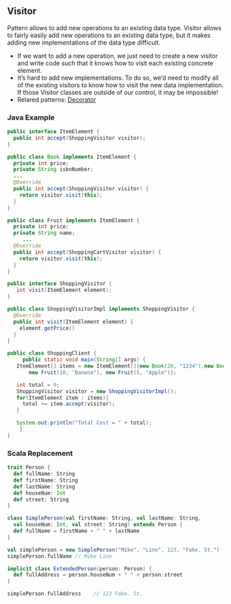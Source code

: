 ## Visitor

Pattern allows to add new operations to an existing data type. Visitor allows to fairly easily add new operations to an existing data type, but it makes adding new implementations of the data type difficult.
 - If we want to add a new operation, we just need to create a new visitor and write code such that it knows how to visit each existing concrete element.
 - It’s hard to add new implementations. To do so, we’d need to modify all of the existing visitors to know how to visit the new data implementation. If those Visitor classes are outside of our control, it may be impossible!
 - Relared patterns: [Decorator](https://github.com/OndrejKucera/knowledge_design_patterns/blob/master/Decorator.md)
 
### Java Example
 ```java
 public interface ItemElement {
   public int accept(ShoppingVisitor visitor);
 }
 
 public class Book implements ItemElement {
   private int price;
   private String isbnNumber;
   ...
   @Override
   public int accept(ShoppingVisitor visitor) {
     return visitor.visit(this);
   }
 }
 
 public class Fruit implements ItemElement {
   private int price;
   private String name;
	  ...
   @Override
   public int accept(ShoppingCartVisitor visitor) {
     return visitor.visit(this);
   }
 }
 
 public interface ShoppingVisitor {
  	int visit(ItemElement element);
 }
 
 public class ShoppingVisitorImpl implements ShoppingVisitor {
   @Override
   public int visit(ItemElement element) {
     element.getPrice()
   }
 }
 
 public class ShoppingClient {
	  public static void main(String[] args) {
    ItemElement[] items = new ItemElement[]{new Book(20, "1234"),new Book(100, "5678"),
        new Fruit(10, "Banana"), new Fruit(5, "Apple")};

    int total = 0;
    ShoppingVisitor visitor = new ShoppingVisitorImpl();
    for(ItemElement item : items){
      total += item.accept(visitor);
    }

    System.out.println("Total Cost = " + total);
	 }
}
 ```

### Scala Replacement
 ```scala
 trait Person {
   def fullName: String
   def firstName: String
   def lastName: String
   def houseNum: Int
   def street: String
 }
 
 class SimplePerson(val firstName: String, val lastName: String,
   val houseNum: Int, val street: String) extends Person {
   def fullName = firstName + " " + lastName
 }
 
 val simplePerson = new SimplePerson("Mike", "Linn", 123, "Fake. St.")
 simplePerson.fullName // Mike Linn
 
 implicit class ExtendedPerson(person: Person) {
   def fullAddress = person.houseNum + " " + person.street
 }
 
 simplePerson.fullAddress    // 123 Fake. St.
 ```
